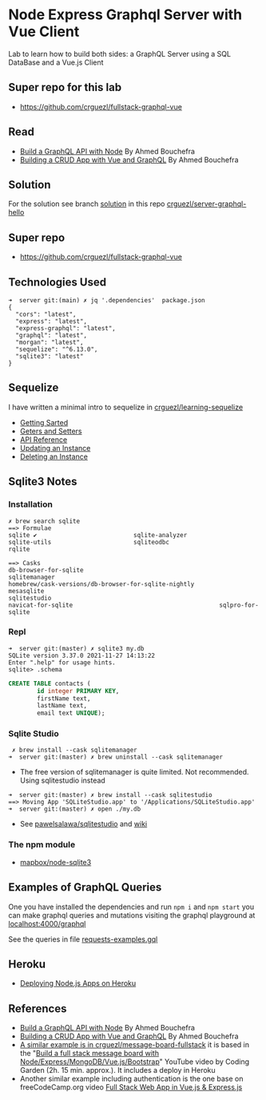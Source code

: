 
# Node Express Graphql Server with Vue Client

Lab to learn how to build both sides: a GraphQL Server using a SQL DataBase and a Vue.js Client 


## Super repo for this lab

* <https://github.com/crguezl/fullstack-graphql-vue>

## Read

* [Build a GraphQL API with Node](https://blog.jscrambler.com/build-a-graphql-api-with-node/) By Ahmed Bouchefra
* [Building a CRUD App with Vue and GraphQL](https://blog.jscrambler.com/building-a-crud-app-with-vue-and-graphql/) By Ahmed Bouchefra

## Solution

For the solution see branch [solution](https://github.com/crguezl/server-graphql-hello/tree/solution) in this repo [crguezl/server-graphql-hello](https://github.com/crguezl/server-graphql-hello)

## Super repo

* <https://github.com/crguezl/fullstack-graphql-vue>

## Technologies Used

```
➜  server git:(main) ✗ jq '.dependencies'  package.json
{
  "cors": "latest",
  "express": "latest",
  "express-graphql": "latest",
  "graphql": "latest",
  "morgan": "latest",
  "sequelize": "^6.13.0",
  "sqlite3": "latest"
}
```

## Sequelize

I have written a minimal intro to sequelize in [crguezl/learning-sequelize](https://github.com/crguezl/learning-sequelize)

* [Getting Sarted](https://sequelize.org/v7/manual/getting-started.html)
* [Geters and Setters](https://sequelize.org/master/manual/getters-setters-virtuals.html)
* [API Reference](https://sequelize.org/master/class/lib/sequelize.js~Sequelize.html)
* [Updating an Instance](https://sequelize.org/master/manual/model-instances.html#updating-an-instance)
* [Deleting an Instance](https://sequelize.org/master/manual/model-instances.html#deleting-an-instance)

## Sqlite3 Notes

### Installation

```
✗ brew search sqlite
==> Formulae
sqlite ✔                           sqlite-analyzer                    sqlite-utils                       sqliteodbc                         rqlite

==> Casks
db-browser-for-sqlite                                      sqlitemanager                                              homebrew/cask-versions/db-browser-for-sqlite-nightly
mesasqlite                                                 sqlitestudio
navicat-for-sqlite                                         sqlpro-for-sqlite
```

### Repl

```
➜  server git:(master) ✗ sqlite3 my.db 
SQLite version 3.37.0 2021-11-27 14:13:22
Enter ".help" for usage hints.
sqlite> .schema
```
```sql
CREATE TABLE contacts (
        id integer PRIMARY KEY,
        firstName text,
        lastName text,
        email text UNIQUE);
```

### Sqlite Studio

```
 ✗ brew install --cask sqlitemanager
➜  server git:(master) ✗ brew uninstall --cask sqlitemanager
```
* The free version of sqlitemanager is quite limited. Not recommended. Using sqlitestudio instead

```
➜  server git:(master) ✗ brew install --cask sqlitestudio
==> Moving App 'SQLiteStudio.app' to '/Applications/SQLiteStudio.app'
➜  server git:(master) ✗ open ./my.db
```

* See [pawelsalawa/sqlitestudio](https://github.com/pawelsalawa/sqlitestudio) and [wiki](https://github.com/pawelsalawa/sqlitestudio/wiki)

### The npm module

* [mapbox/node-sqlite3](https://github.com/mapbox/node-sqlite3)


## Examples of GraphQL Queries 

One you have installed the dependencies and run `npm i`  and `npm start` you can make graphql queries and mutations visiting the 
graphql playground at <localhost:4000/graphql>

See the queries in file [requests-examples.gql](requests-examples.gql)

## Heroku 

* [Deploying Node.js Apps on Heroku](https://devcenter.heroku.com/articles/deploying-nodejs)


## References

* [Build a GraphQL API with Node](https://blog.jscrambler.com/build-a-graphql-api-with-node/) By Ahmed Bouchefra
* [Building a CRUD App with Vue and GraphQL](https://blog.jscrambler.com/building-a-crud-app-with-vue-and-graphql/) By Ahmed Bouchefra
* [A similar example is in crguezl/message-board-fullstack](https://github.com/crguezl/message-board-fullstack) it is based in the "[Build a full stack message board with Node/Express/MongoDB/Vue.js/Bootstrap](https://youtu.be/2xIoWm08SBM)" YouTube video by Coding Garden (2h. 15 min. approx.). It includes a deploy in Heroku
* Another similar example including authentication is the one base on freeCodeCamp.org video [Full Stack Web App in Vue.js & Express.js](https://ull-mii-sytws-2122.github.io/tema3-web/full-stack-web-app-using-vuejs-and-express.html)